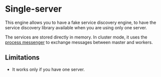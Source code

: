 # Single-server

This engine allows you to have a fake service discovery engine, to have the
service discovery library available when you are using only one server.

The services are stored directly in memory.
In cluster mode, it uses the [process messenger](../../../processMessenger)
to exchange messages between master and workers.


## Limitations

* It works only if you have one server.
